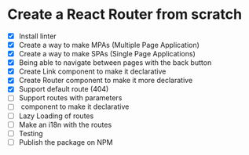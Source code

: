 # Create a React Router from scratch

- [x] Install linter
- [x] Create a way to make MPAs (Multiple Page Application)
- [x] Create a way to make SPAs (Single Page Applications)
- [x] Being able to navigate between pages with the back button
- [x] Create Link component to make it declarative
- [x] Create Router component to make it more declarative
- [x] Support default route (404)
- [ ] Support routes with parameters
- [ ] <Route /> component to make it declarative
- [ ] Lazy Loading of routes
- [ ] Make an i18n with the routes
- [ ] Testing
- [ ] Publish the package on NPM